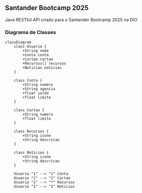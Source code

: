 ## Santander Bootcamp 2025  
Java RESTful API criado para o Santander Bootcamp 2025 na DIO  

### Diagrama de Classes  

```mermaid
classDiagram
    class Usuario {
        +String nome
        +Conta conta
        +Cartao cartao
        +Recursos[] recursos
        +Noticias noticias
    }

    class Conta {
        +String numero
        +String agencia
        +float saldo
        +float limite
    }

    class Cartao {
        +String numero
        +float limite
    }

    class Recursos {
        +String icone
        +String descricao
    }

    class Noticias {
        +String icone
        +String descricao
    }

    Usuario "1" --> "1" Conta
    Usuario "1" --> "1" Cartao
    Usuario "1" --> "*" Recursos
    Usuario "1" --> "1" Noticias

```
